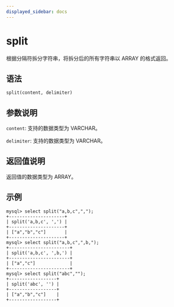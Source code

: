 ```yaml
---
displayed_sidebar: docs
---
```


# split



根据分隔符拆分字符串，将拆分后的所有字符串以 ARRAY 的格式返回。

## 语法

```Haskell
split(content, delimiter)
```

## 参数说明

`content`: 支持的数据类型为 VARCHAR。

`delimiter`: 支持的数据类型为 VARCHAR。

## 返回值说明

返回值的数据类型为 ARRAY。

## 示例

```Plain Text
mysql> select split("a,b,c",",");
+---------------------+
| split('a,b,c', ',') |
+---------------------+
| ["a","b","c"]       |
+---------------------+
mysql> select split("a,b,c",",b,");
+-----------------------+
| split('a,b,c', ',b,') |
+-----------------------+
| ["a","c"]             |
+-----------------------+
mysql> select split("abc","");
+------------------+
| split('abc', '') |
+------------------+
| ["a","b","c"]    |
+------------------+
```